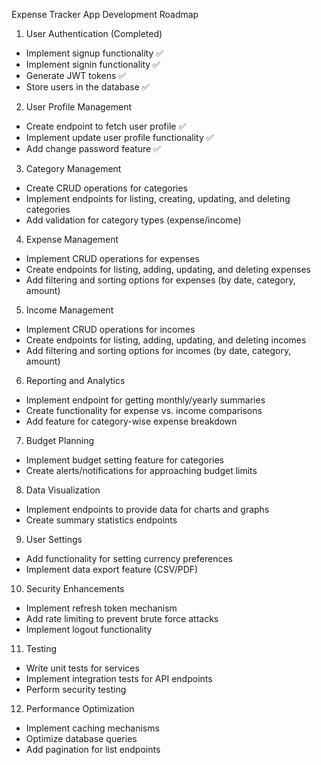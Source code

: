 Expense Tracker App Development Roadmap

1. User Authentication (Completed)

- Implement signup functionality ✅
- Implement signin functionality ✅
- Generate JWT tokens ✅
- Store users in the database ✅

2. User Profile Management

- Create endpoint to fetch user profile ✅
- Implement update user profile functionality ✅
- Add change password feature ✅

3. Category Management

- Create CRUD operations for categories
- Implement endpoints for listing, creating, updating, and deleting categories
- Add validation for category types (expense/income)

4. Expense Management

- Implement CRUD operations for expenses
- Create endpoints for listing, adding, updating, and deleting expenses
- Add filtering and sorting options for expenses (by date, category, amount)

5. Income Management

- Implement CRUD operations for incomes
- Create endpoints for listing, adding, updating, and deleting incomes
- Add filtering and sorting options for incomes (by date, category, amount)

6. Reporting and Analytics

- Implement endpoint for getting monthly/yearly summaries
- Create functionality for expense vs. income comparisons
- Add feature for category-wise expense breakdown

7. Budget Planning

- Implement budget setting feature for categories
- Create alerts/notifications for approaching budget limits

8. Data Visualization

- Implement endpoints to provide data for charts and graphs
- Create summary statistics endpoints

9. User Settings

- Add functionality for setting currency preferences
- Implement data export feature (CSV/PDF)

10. Security Enhancements

- Implement refresh token mechanism
- Add rate limiting to prevent brute force attacks
- Implement logout functionality

11. Testing

- Write unit tests for services
- Implement integration tests for API endpoints
- Perform security testing

12. Performance Optimization

- Implement caching mechanisms
- Optimize database queries
- Add pagination for list endpoints
